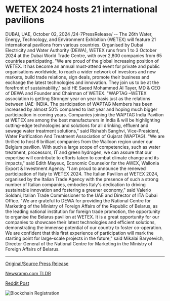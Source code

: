 # WETEX 2024 hosts 21 international pavilions

DUBAI, UAE, October 02, 2024 /24-7PressRelease/ -- The 26th Water, Energy, Technology, and Environment Exhibition (WETEX) will feature 21 international pavilions from various countries. Organised by Dubai Electricity and Water Authority (DEWA), WETEX runs from 1 to 3 October 2024 at the Dubai World Trade Centre, with over 2,800 companies from 65 countries participating.  "We are proud of the global increasing position of WETEX. It has become an annual must-attend event for private and public organisations worldwide, to reach a wider network of investors and new markets, build trade relations, sign deals, promote their business and exchange the latest technologies and innovation. They join us to be at the forefront of sustainability," said HE Saeed Mohammed Al Tayer, MD & CEO of DEWA and Founder and Chairman of WETEX.  "WAPTAG –WETEX association is getting Stronger year on year basis just as the relations between UAE-INDIA. The participation of WAPTAG Members has been increased by almost 50% compared to last year and hoping much bigger participation in coming years. Companies joining the WAPTAG India Pavilion at WETEX are among the best manufacturers in India & will be highlighting cutting-edge technologies and solutions for all drinking, effluent and sewage water treatment solutions," said Rishabh Sanghvi, Vice-President, Water Purification And Treatment Association of Gujarat (WAPTAG).  "We are thrilled to host 6 brilliant companies from the Walloon region under our Belgium pavilion. With such a large scope of competencies, such as water treatment, processors, IT and green hydrogen, we can assure that our expertise will contribute to efforts taken to combat climate change and its impacts," said Edith Mayeux, Economic Counselor for the AWEX, Wallonia Export & Investment Agency.  "I am proud to announce the renewed participation of Italy to WETEX 2024. The Italian Pavilion at WETEX 2024, organised by the Italian Trade Agency with the presence of such a strong number of Italian companies, embodies Italy's dedication to driving sustainable innovation and fostering a greener economy," said Valerio Soldani, Italian Trade Commissioner to the UAE and Director of ITA Dubai Office.  "We are grateful to DEWA for providing the National Centre for Marketing of the Ministry of Foreign Affairs of the Republic of Belarus, as the leading national institution for foreign trade promotion, the opportunity to organise the Belarus pavilion at WETEX. It is a great opportunity for our companies to showcase their latest technologies and efficient solutions, demonstrating the immense potential of our country to foster co-operation. We are confident that this first experience of participation will mark the starting point for large-scale projects in the future," said Mikalai Barysevich, Director General of the National Centre for Marketing in the Ministry of Foreign Affairs of Belarus. 

---

[Original/Source Press Release](https://www.24-7pressrelease.com/press-release/514853/wetex-2024-hosts-21-international-pavilions)
                    

[Newsramp.com TLDR](None) 



[Reddit Post](https://www.reddit.com/r/Business_NewsRamp/comments/1ful43d/26th_wetex_exhibition_welcomes_international/) 



![Blockchain Registration](https://cdn.newsramp.app/24-7PressRelease/qrcode/2410/2/hint3h8v.webp)
